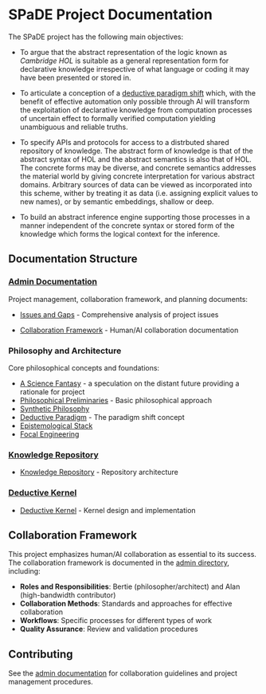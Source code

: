 # SPaDE Project Documentation

The SPaDE project has the following main objectives:

* To argue that the abstract representation of the logic known
as _Cambridge HOL_ is suitable as a general representation form for declarative knowledge irrespective of what language or coding it may have been presented or stored in.

* To articulate a conception of a
[deductive paradigm shift](DeductiveParadigm.md) which,
with the benefit of effective automation only possible through AI
will transform the exploitation of declarative knowledge
from computation processes of uncertain effect to
formally verified computation yielding unambiguous and reliable truths.

* To specify APIs and protocols for access to a distrbuted shared repository of knowledge.
The abstract form of knowledge is that of the abstract syntax of HOL and the abstract semantics is also that of HOL.
The concrete forms may be diverse, and concrete semantics addresses the material world by giving concrete interpretation for various abstract domains.
Arbitrary sources of data can be viewed as incorporated into this scheme, wither by treating it as data (i.e. assigning explicit values to new names), or by semantic embeddings, shallow or deep.

* To build an abstract inference engine supporting those processes
in a manner independent of the concrete syntax or stored form
of the knowledge which forms the logical context for the inference.

## Documentation Structure


### [Admin Documentation](admin/README.md)

Project management, collaboration framework, and planning documents:

* [Issues and Gaps](admin/ISSUES.md) - Comprehensive analysis of project issues

* [Collaboration Framework](admin/) - Human/AI collaboration documentation

### Philosophy and Architecture

Core philosophical concepts and foundations:

* [A Science Fantasy](STEMFantasy.md) - a speculation on the distant future providing a rationale for project
* [Philosophical Preliminaries](PhilosophicalPreliminaries.md) - Basic philosophical approach
* [Synthetic Philosophy](SyntheticPhilosophy.md)
* [Deductive Paradigm](DeductiveParadigm.md) - The paradigm shift concept
* [Epistemological Stack](EpistemologicalStack.md)
* [Focal Engineering](FocalEngineering.md)

### [Knowledge Repository](kr/README.md/)

* [Knowledge Repository](kr/KnowledgeRepo.md) - Repository architecture


### [Deductive Kernel](dk/README.md)

* [Deductive Kernel](dk/kernel.md) - Kernel design and implementation

## Collaboration Framework

This project emphasizes human/AI collaboration as essential to its success. The collaboration framework is documented in the [admin directory](admin/), including:

* **Roles and Responsibilities**: Bertie (philosopher/architect) and Alan (high-bandwidth contributor)
* **Collaboration Methods**: Standards and approaches for effective collaboration
* **Workflows**: Specific processes for different types of work
* **Quality Assurance**: Review and validation procedures

## Contributing

See the [admin documentation](admin/) for collaboration guidelines and project management procedures.

